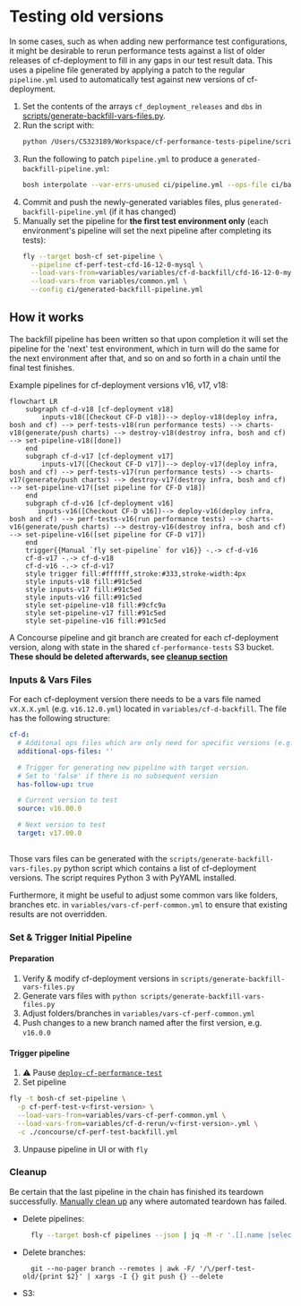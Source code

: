 # Testing old versions

In some cases, such as when adding new performance test configurations, it might be desirable to rerun performance tests against a list of older releases of cf-deployment to fill in any gaps in our test result data. This uses a pipeline file generated by applying a patch to the regular `pipeline.yml` used to automatically test against new versions of cf-deployment.

1. Set the contents of the arrays `cf_deployment_releases` and `dbs` in [scripts/generate-backfill-vars-files.py](../scripts/generate-backfill-vars-files.py). 
1. Run the script with:
      ```bash
      python /Users/C5323189/Workspace/cf-performance-tests-pipeline/scripts/generate-cf-d-backfill-vars-files.py
      ```
1. Run the following to patch `pipeline.yml` to produce a `generated-backfill-pipeline.yml`:
      ```bash
      bosh interpolate --var-errs-unused ci/pipeline.yml --ops-file ci/backfill-patch.yml > ci/generated-backfill-pipeline.yml
      ```
1. Commit and push the newly-generated variables files, plus `generated-backfill-pipeline.yml` (if it has changed)
1. Manually set the pipeline for **the first test environment only** (each environment's pipeline will set the next pipeline after completing its tests):
      ```bash
      fly --target bosh-cf set-pipeline \
        --pipeline cf-perf-test-cfd-16-12-0-mysql \
        --load-vars-from=variables/variables/cf-d-backfill/cfd-16-12-0-mysql.yml \
        --load-vars-from variables/common.yml \
        --config ci/generated-backfill-pipeline.yml
      ```

## How it works

The backfill pipeline has been written so that upon completion it will set the pipeline for the 'next' test environment, which in turn will do the same for the next environment after that, and so on and so forth in a chain until the final test finishes.

Example pipelines for cf-deployment versions v16, v17, v18: 

```mermaid
flowchart LR
    subgraph cf-d-v18 [cf-deployment v18]
        inputs-v18([Checkout CF-D v18])--> deploy-v18(deploy infra, bosh and cf) --> perf-tests-v18(run performance tests) --> charts-v18(generate/push charts) --> destroy-v18(destroy infra, bosh and cf) --> set-pipeline-v18([done])
    end
    subgraph cf-d-v17 [cf-deployment v17]
        inputs-v17([Checkout CF-D v17])--> deploy-v17(deploy infra, bosh and cf) --> perf-tests-v17(run performance tests) --> charts-v17(generate/push charts) --> destroy-v17(destroy infra, bosh and cf) --> set-pipeline-v17([set pipeline for CF-D v18]) 
    end
    subgraph cf-d-v16 [cf-deployment v16]
       inputs-v16([Checkout CF-D v16])--> deploy-v16(deploy infra, bosh and cf) --> perf-tests-v16(run performance tests) --> charts-v16(generate/push charts) --> destroy-v16(destroy infra, bosh and cf) --> set-pipeline-v16([set pipeline for CF-D v17]) 
    end
    trigger{{Manual `fly set-pipeline` for v16}} -.-> cf-d-v16
    cf-d-v17 -.-> cf-d-v18
    cf-d-v16 -.-> cf-d-v17
    style trigger fill:#ffffff,stroke:#333,stroke-width:4px
    style inputs-v18 fill:#91c5ed
    style inputs-v17 fill:#91c5ed
    style inputs-v16 fill:#91c5ed
    style set-pipeline-v18 fill:#9cfc9a
    style set-pipeline-v17 fill:#91c5ed
    style set-pipeline-v16 fill:#91c5ed
```

A Concourse pipeline and git branch are created for each cf-deployment version, along with state in the shared `cf-performance-tests` S3 bucket. **These should be deleted afterwards, see [cleanup section](#cleanup)**


### Inputs & Vars Files

For each cf-deployment version there needs to be a vars file named `vX.X.X.yml` (e.g. `v16.12.0.yml`) located in `variables/cf-d-backfill`. The file has the following structure:
```YAML
cf-d:
  # Additonal ops files which are only need for specific versions (e.g. stemcells)
  additional-ops-files: ''

  # Trigger for generating new pipeline with target version.
  # Set to 'false' if there is no subsequent version
  has-follow-up: true

  # Current version to test
  source: v16.00.0

  # Next version to test
  target: v17.00.0
 
```
Those vars files can be generated with the `scripts/generate-backfill-vars-files.py` python script which contains a list of cf-deployment versions. The script requires Python 3 with PyYAML installed.

Furthermore, it might be useful to adjust some common vars like folders, branches etc. in `variables/vars-cf-perf-common.yml` to ensure that existing results are not overridden.

### Set & Trigger Initial Pipeline

#### Preparation
1) Verify & modify cf-deployment versions in `scripts/generate-backfill-vars-files.py`
2) Generate vars files with `python scripts/generate-backfill-vars-files.py`
3) Adjust folders/branches in `variables/vars-cf-perf-common.yml`
4) Push changes to a new branch named after the first version, e.g. `v16.0.0`

#### Trigger pipeline
1) :warning: Pause [`deploy-cf-performance-test`](https://bosh.ci.cloudfoundry.org/teams/cf-controlplane/pipelines/deploy-cf-performance-test)
2) Set pipeline
```bash
fly -t bosh-cf set-pipeline \
  -p cf-perf-test-v<first-version> \
  --load-vars-from=variables/vars-cf-perf-common.yml \
  --load-vars-from=variables/cf-d-rerun/v<first-version>.yml \
  -c ./concourse/cf-perf-test-backfill.yml
```
3) Unpause pipeline in UI or with `fly`


### Cleanup
Be certain that the last pipeline in the chain has finished its teardown successfully. [Manually clean up](./manual-setup.md#manual-destruction) any where automated teardown has failed.

- Delete pipelines:
  ```bash
    fly --target bosh-cf pipelines --json | jq -M -r '.[].name |select( startswith("perf-test-old"))' | xargs -n1 fly -t bosh-cf  destroy-pipeline --non-interactive --pipeline
  ```
- Delete branches:
  ```
    git --no-pager branch --remotes | awk -F/ '/\/perf-test-old/{print $2}' | xargs -I {} git push {} --delete
  ```
- S3:
  